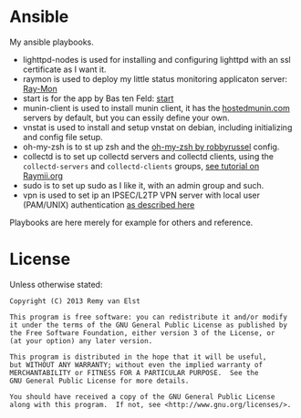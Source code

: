 Ansible
=======

My ansible playbooks. 

* lighttpd-nodes is used for installing and configuring lighttpd with an ssl certificate as I want it.  
* raymon is used to deploy my little status monitoring applicaton server: [Ray-Mon](https://raymii.org/cms/p_Bash_PHP_Server_Status_Monitor)  
* start is for the app by Bas ten Feld: [start](https://github.com/develup/start)  
* munin-client is used to install munin client, it has the [hostedmunin.com](http://hostedmunin.com) servers by default, but you can essily define your own.
* vnstat is used to install and setup vnstat on debian, including initializing and config file setup.
* oh-my-zsh is to st up zsh and the [oh-my-zsh by robbyrussel](https://github.com/robbyrussell/oh-my-zsh) config.
* collectd is to set up collectd servers and collectd clients, using the `collectd-servers` and `collectd-clients` groups, [see tutorial on Raymii.org](https://raymii.org/s/tutorials/Collectd_server_setup_tutorial_with_web_frontend.html)
* sudo is to set up sudo as I like it, with an admin group and such.
* vpn is used to set ip an IPSEC/L2TP VPN server with local user (PAM/UNIX) authentication [as described here](https://raymii.org/s/tutorials/IPSEC_L2TP_vpn_with_Ubuntu_12.04.html)

Playbooks are here merely for example for others and reference. 


# License

Unless otherwise stated:

    Copyright (C) 2013 Remy van Elst

    This program is free software: you can redistribute it and/or modify
    it under the terms of the GNU General Public License as published by
    the Free Software Foundation, either version 3 of the License, or
    (at your option) any later version.

    This program is distributed in the hope that it will be useful,
    but WITHOUT ANY WARRANTY; without even the implied warranty of
    MERCHANTABILITY or FITNESS FOR A PARTICULAR PURPOSE.  See the
    GNU General Public License for more details.

    You should have received a copy of the GNU General Public License
    along with this program.  If not, see <http://www.gnu.org/licenses/>.

